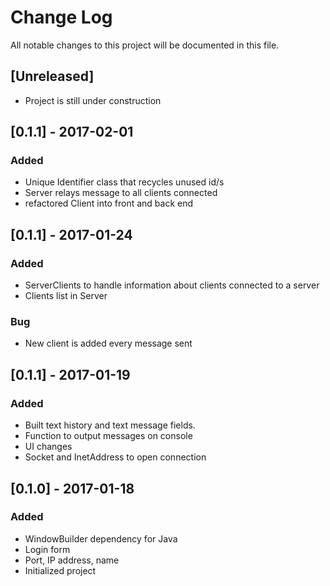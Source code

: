 # Change Log
All notable changes to this project will be documented in this file.

## [Unreleased]
- Project is still under construction

## [0.1.1] - 2017-02-01
### Added
- Unique Identifier class that recycles unused id/s
- Server relays message to all clients connected
- refactored Client into front and back end

## [0.1.1] - 2017-01-24
### Added
- ServerClients to handle information about clients connected to a server
- Clients list in Server

### Bug
- New client is added every message sent

## [0.1.1] - 2017-01-19
### Added
- Built text history and text message fields.
- Function to output messages on console
- UI changes
- Socket and InetAddress to open connection

## [0.1.0] - 2017-01-18
### Added
- WindowBuilder dependency for Java
- Login form
- Port, IP address, name
- Initialized project
